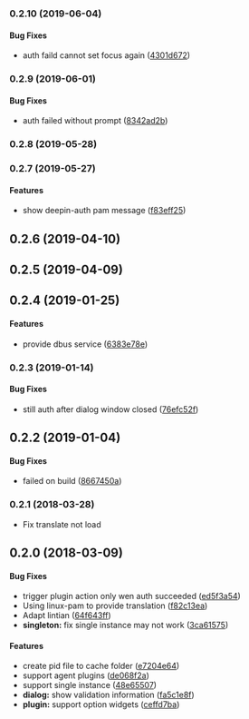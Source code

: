 <a name="0.2.10"></a>
### 0.2.10 (2019-06-04)


#### Bug Fixes

*   auth faild cannot set focus again ([4301d672](https://github.com/linuxdeepin/gxde-polkit-agent/commit/4301d672388590a717a0556483073fc552df2967))



<a name="0.2.9"></a>
### 0.2.9 (2019-06-01)


#### Bug Fixes

*   auth failed without prompt ([8342ad2b](https://github.com/linuxdeepin/gxde-polkit-agent/commit/8342ad2bf476ef933dc76079e41b72e639be2d17))



<a name="0.2.8"></a>
### 0.2.8 (2019-05-28)




<a name="0.2.7"></a>
### 0.2.7 (2019-05-27)


#### Features

*   show deepin-auth pam message ([f83eff25](https://github.com/linuxdeepin/gxde-polkit-agent/commit/f83eff258e201ab080c71bddea98b2df93321288))



<a name="0.2.6"></a>
## 0.2.6 (2019-04-10)




<a name="0.2.5"></a>
## 0.2.5 (2019-04-09)




<a name="0.2.4"></a>
## 0.2.4 (2019-01-25)


#### Features

*   provide dbus service ([6383e78e](https://github.com/linuxdeepin/gxde-polkit-agent/commit/6383e78e1a7da38cdfccb6c09223b2ed52bac521))



<a name="0.2.3"></a>
### 0.2.3 (2019-01-14)


#### Bug Fixes

*   still auth after dialog window closed ([76efc52f](https://github.com/linuxdeepin/gxde-polkit-agent/commit/76efc52f4bce562aadbfb7adcc58acc922349d8e))



<a name="0.2.2"></a>
## 0.2.2 (2019-01-04)


#### Bug Fixes

*   failed on build ([8667450a](https://github.com/linuxdeepin/gxde-polkit-agent/commit/8667450a19f1fabb5b836150f8754b529df7a5cd))



<a name="0.2.1"></a>
### 0.2.1 (2018-03-28)

*   Fix translate not load


<a name=""></a>
##  0.2.0 (2018-03-09)


#### Bug Fixes

*   trigger plugin action only wen auth succeeded ([ed5f3a54](https://github.com/linuxdeepin/gxde-polkit-agent/commit/ed5f3a547f90e2ad1df9ea7466b4e430c6c7b2f3))
*   Using linux-pam to provide translation ([f82c13ea](https://github.com/linuxdeepin/gxde-polkit-agent/commit/f82c13eaed35619468955f3ca3f09d1fa3a03ff2))
*   Adapt lintian ([64f643ff](https://github.com/linuxdeepin/gxde-polkit-agent/commit/64f643ff38baedd1c99e0f80b77c1ef43a10543a))
* **singleton:**  fix single instance may not work ([3ca61575](https://github.com/linuxdeepin/gxde-polkit-agent/commit/3ca61575d2adca300fa35b49602b604fe3f2ab30))

#### Features

*   create pid file to cache folder ([e7204e64](https://github.com/linuxdeepin/gxde-polkit-agent/commit/e7204e64daa38d5586c65582c850a47e154e9070))
*   support agent plugins ([de068f2a](https://github.com/linuxdeepin/gxde-polkit-agent/commit/de068f2ae7b4f261a1d45f5b2219bcbbda7178be))
*   support single instance ([48e65507](https://github.com/linuxdeepin/gxde-polkit-agent/commit/48e6550734dd9323b4b3416e03b04b4106e074fd))
* **dialog:**  show validation information ([fa5c1e8f](https://github.com/linuxdeepin/gxde-polkit-agent/commit/fa5c1e8ffe6c5be4a760e27a873f2ee4f00788b9))
* **plugin:**  support option widgets ([ceffd7ba](https://github.com/linuxdeepin/gxde-polkit-agent/commit/ceffd7ba686237607830b5895827e368255f5460))



